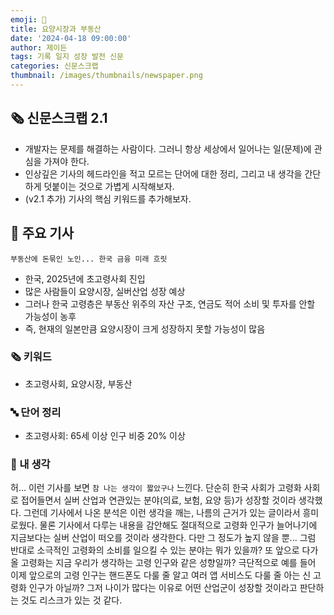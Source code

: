```yaml
---
emoji: 📰
title: 요양시장과 부동산
date: '2024-04-18 09:00:00'
author: 제이든
tags: 기록 일지 성장 발전 신문
categories: 신문스크랩
thumbnail: /images/thumbnails/newspaper.png
---
```


## 🗞️ 신문스크랩 2.1

- 개발자는 문제를 해결하는 사람이다. 그러니 항상 세상에서 일어나는 일(문제)에 관심을 가져야 한다.
- 인상깊은 기사의 헤드라인을 적고 모르는 단어에 대한 정리, 그리고 내 생각을 간단하게 덧붙이는 것으로 가볍게 시작해보자.
- (v2.1 추가) 기사의 핵심 키워드를 추가해보자.

## 🌻 주요 기사

`부동산에 돈묶인 노인... 한국 금융 미래 흐릿`

- 한국, 2025년에 초고령사회 진입
- 많은 사람들이 요양시장, 실버산업 성장 예상
- 그러나 한국 고령층은 부동산 위주의 자산 구조, 연금도 적어 소비 및 투자를 안할 가능성이 농후
- 즉, 현재의 일본만큼 요양시장이 크게 성장하지 못할 가능성이 많음

### 🗞 키워드

- 초고령사회, 요양시장, 부동산

### 🔤 단어 정리

- 초고령사회: 65세 이상 인구 비중 20% 이상

### 🤔 내 생각

허... 이런 기사를 보면 `참 나는 생각이 짧았구나` 느낀다. 단순히 한국 사회가 고령화 사회로 접어들면서 실버 산업과 연관있는 분야(의료, 보험, 요양 등)가 성장할 것이라 생각했다. 그런데 기사에서 나온 분석은 이런 생각을 깨는, 나름의 근거가 있는 글이라서 흥미로웠다. 물론 기사에서 다루는 내용을 감안해도 절대적으로 고령화 인구가 늘어나기에 지금보다는 실버 산업이 떠오를 것이라 생각한다. 다만 그 정도가 높지 않을 뿐... 그럼 반대로 소극적인 고령화의 소비를 일으킬 수 있는 분야는 뭐가 있을까? 또 앞으로 다가올 고령화는 지금 우리가 생각하는 고령 인구와 같은 성향일까? 극단적으로 예를 들어 이제 앞으로의 고령 인구는 핸드폰도 다룰 줄 알고 여러 앱 서비스도 다룰 줄 아는 신 고령화 인구가 아닐까? 그저 나이가 많다는 이유로 어떤 산업군이 성장할 것이라고 판단하는 것도 리스크가 있는 것 같다.
